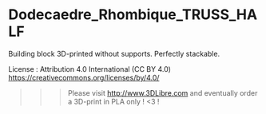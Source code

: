 # Dodecaedre_Rhombique_TRUSS_HALF
Building block 3D-printed without supports. Perfectly stackable.

License : Attribution 4.0 International (CC BY 4.0)  https://creativecommons.org/licenses/by/4.0/

>>> Please visit http://www.3DLibre.com and eventually order a 3D-print in PLA only ! <3 !
